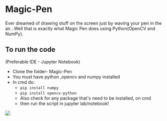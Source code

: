 # Magic-Pen
Ever dreamed of drawing stuff on the screen just by waving your pen in the air...Well that is exactly what Magic Pen does using Python(OpenCV and NumPy).

## To run the code

(Preferable IDE - Jupyter Notebook)
- Clone the folder- Magic-Pen
- You must have python ,opencv and numpy installed
- In cmd do:
  - `pip install numpy`
  - `pip install opencv-python`
  - Also check for any package that's need to be installed, on cmd
  - then run the script in jupyter lab/notebook!


![](https://i.imgur.com/HpJvYRK.gif)
